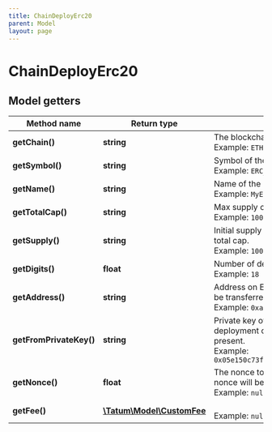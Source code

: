 ```yaml
---
title: ChainDeployErc20
parent: Model
layout: page
---
```


# ChainDeployErc20

## Model getters

Method name | Return type | Description | Notes
------------ | ------------- | ------------- | -------------
**getChain()** | **string** | The blockchain to work with <br>Example: `ETH` |
**getSymbol()** | **string** | Symbol of the ERC20 token <br>Example: `ERC_SYMBOL` |
**getName()** | **string** | Name of the ERC20 token <br>Example: `MyERC20` |
**getTotalCap()** | **string** | Max supply of ERC20 token. <br>Example: `10000000` | [optional]
**getSupply()** | **string** | Initial supply of ERC20 token. If totalCap is not defined, this will be the total cap. <br>Example: `10000000` |
**getDigits()** | **float** | Number of decimal points <br>Example: `18` |
**getAddress()** | **string** | Address on Ethereum blockchain, where all created ERC20 tokens will be transferred. <br>Example: `0xa0Ca9FF38Bad06eBe64f0fDfF279cAE35129F5C6` |
**getFromPrivateKey()** | **string** | Private key of Ethereum account address, from which the fee for the deployment of ERC20 will be paid. Private key, or signature Id must be present. <br>Example: `0x05e150c73f1920ec14caa1e0b6aa09940899678051a78542840c2668ce5080c2` |
**getNonce()** | **float** | The nonce to be set to the transaction; if not present, the last known nonce will be used <br>Example: `null` | [optional]
**getFee()** | [**\Tatum\Model\CustomFee**](../CustomFee) |  <br>Example: `null` | [optional]

